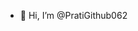 - 👋 Hi, I’m @PratiGithub062
  

<!---
PratiGithub062/PratiGithub062 is a ✨ special ✨ repository because its `README.md` (this file) appears on your GitHub profile.
You can click the Preview link to take a look at your changes.
--->

